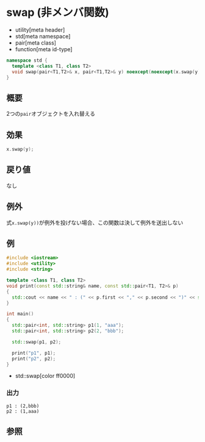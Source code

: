# swap (非メンバ関数)
* utility[meta header]
* std[meta namespace]
* pair[meta class]
* function[meta id-type]

```cpp
namespace std {
  template <class T1, class T2>
  void swap(pair<T1,T2>& x, pair<T1,T2>& y) noexcept(noexcept(x.swap(y)));
}
```

## 概要
2つの`pair`オブジェクトを入れ替える


## 効果
```cpp
x.swap(y);
```

## 戻り値
なし


## 例外
式`x.swap(y))`が例外を投げない場合、この関数は決して例外を送出しない


## 例
```cpp
#include <iostream>
#include <utility>
#include <string>

template <class T1, class T2>
void print(const std::string& name, const std::pair<T1, T2>& p)
{
  std::cout << name << " : (" << p.first << "," << p.second << ")" << std::endl;
}

int main()
{
  std::pair<int, std::string> p1(1, "aaa");
  std::pair<int, std::string> p2(2, "bbb");

  std::swap(p1, p2);

  print("p1", p1);
  print("p2", p2);
}
```
* std::swap[color ff0000]

### 出力
```
p1 : (2,bbb)
p2 : (1,aaa)
```

## 参照


